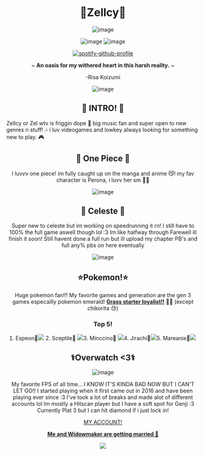 <div align="center">

# **👑Zellcy👑** 

![image](https://blinkies.cafe/b/blinkiesCafe-Cn.gif)
 
![image](https://blinkies.cafe/b/blinkiesCafe-CC.gif) ![image](https://blinkies.cafe/b/blinkiesCafe-Df.gif)



[![spotify-github-profile](https://spotify-github-profile.kittinanx.com/api/view?uid=8x9nes88ghf4jhdi7y6weqzuw&cover_image=true&theme=novatorem&show_offline=true&background_color=121212&interchange=false&bar_color=53b14f&bar_color_cover=false)](https://spotify-github-profile.kittinanx.com/api/view?uid=8x9nes88ghf4jhdi7y6weqzuw&redirect=true)





~ **An oasis for my withered heart in this harsh reality.** ~

  
-Risa Koizumi


![image](https://i.pinimg.com/736x/6a/54/2d/6a542d884c94cd7ff775c1eb1c59a817.jpg)
 


## 🎀 INTRO! 🎀

<div align="left">

Zellcy or Zel wtv is friggin dope 💜 big music fan and super open to new genres n stuff! 🎶 i luv videogames and lowkey always looking for something new to play. 🎮

<div align="center">

 ## 🌊 **One Piece** 🌊

  I luvvv one piece! im fully caught up on the manga and anime 😼! my fav character is Perona, i luvv her sm :ghost::ghost:

  ![image](https://i.pinimg.com/236x/af/26/d0/af26d0ebd4bf331e3c4475e336772369.jpg)

 ## 🍓 Celeste 🍓

 Super new to celeste but im working on speedrunning it rn! I still have to 100% the full game aswell though lol :3 Im like halfway through Farewell ill finish it soon! 
 Still havent done a full run but ill upload my chapter PB's and full any% pbs on here eventually

 ![image](https://files.catbox.moe/brqx6n.gif)

## ⭐Pokemon!⭐

Huge pokemon fan!!! My favorite games and generation are the gen 3 games especailly pokemon emerald! <ins>**Grass starter loyalist!!**</ins> 💚🌲 (except chikorita 😓)
### Top 5!

<div align="left">

1. Espeon🧿![](https://projectpokemon.org/images/normal-sprite/espeon.gif) 2. Sceptile🎄 ![](https://projectpokemon.org/images/normal-sprite/sceptile.gif)3. Minccino🐹 ![](https://projectpokemon.org/images/normal-sprite/minccino.gif)4. Jirachi🌠![](https://projectpokemon.org/images/normal-sprite/jirachi.gif)5. Mareanie🔱![](https://projectpokemon.org/images/normal-sprite/mareanie.gif)

 <div align="center">

## ⚕️Overwatch <3⚕️
![image](https://files.catbox.moe/0wmc0l.png)

My favorite FPS of all time... I KNOW IT'S KINDA BAD NOW BUT I CAN'T LET GO!! I started playing when it first came out in 2016 and have been playing ever since :3 I've took a lot of breaks and made alot of different accounts lol Im mostly a Hitscan player but I have a soft spot for Genji :3 Currently Plat 3 but I can hit diamond if i just lock in!

[<ins>MY ACCOUNT!</ins>](https://overwatch.blizzard.com/en-us/career/c85ba0c7e220c9f4ba%7Ce957820c644ff3b00e0d35b419528854/)

<ins>**Me and Widowmaker are getting married 🙏**</ins>

![](https://files.catbox.moe/t3nk3y.gif)








